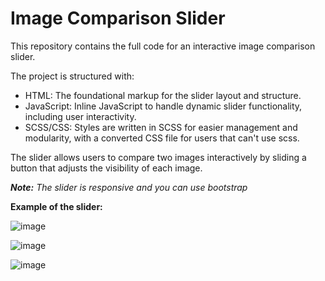 # **Image Comparison Slider**
This repository contains the full code for an interactive image comparison slider.

The project is structured with:
- HTML: The foundational markup for the slider layout and structure.
- JavaScript: Inline JavaScript to handle dynamic slider functionality, including user interactivity.
- SCSS/CSS: Styles are written in SCSS for easier management and modularity, with a converted CSS file for users that can't use scss.

The slider allows users to compare two images interactively by sliding a button that adjusts the visibility of each image.


***Note:** The slider is responsive and you can use bootstrap*


**Example of the slider:**

![image](https://github.com/user-attachments/assets/f81d96f2-f2d0-4617-961e-edac1af6b97f)

![image](https://github.com/user-attachments/assets/158d91fa-facd-463f-8740-36ebd0a0cd3c)

![image](https://github.com/user-attachments/assets/0c77ef73-c215-4529-8cfb-dc9260bee56b)
